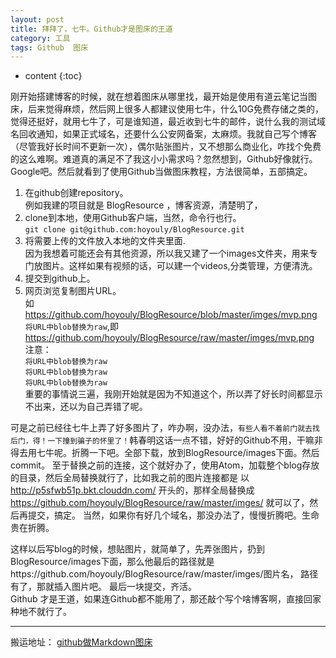 ```yaml
---
layout: post
title: 拜拜了，七牛。Github才是图床的王道
category: 工具
tags: Github  图床
---
```

* content
{:toc}

刚开始搭建博客的时候，就在想着图床从哪里找，最开始是使用有道云笔记当图床，后来觉得麻烦，然后网上很多人都建议使用七牛，什么10G免费存储之类的，觉得还挺好，就用七牛了，可是谁知道，最近收到七牛的邮件，说什么我的测试域名回收通知，如果正式域名，还要什么公安网备案，太麻烦。我就自己写个博客（尽管我好长时间不更新一次），偶尔贴张图片，又不想那么商业化，咋找个免费的这么难啊。难道真的满足不了我这小小需求吗？忽然想到，Github好像就行。Google吧。然后就看到了使用Github当做图床教程，方法很简单，五部搞定。
1. 在github创建repository。   
例如我建的项目就是 BlogResource ，博客资源，清楚明了，
2. clone到本地，使用Github客户端，当然，命令行也行。   
`git clone git@github.com:hoyouly/BlogResource.git`
3. 将需要上传的文件放入本地的文件夹里面.    
因为我想着可能还会有其他资源，所以我又建了一个images文件夹，用来专门放图片。这样如果有视频的话，可以建一个videos,分类管理，方便清洗。
4. 提交到github上。
5. 网页浏览复制图片URL。   
如 https://github.com/hoyouly/BlogResource/blob/master/imges/mvp.png    
`将URL中blob替换为raw`,即 https://github.com/hoyouly/BlogResource/raw/master/imges/mvp.png  
注意：   
`将URL中blob替换为raw`   
`将URL中blob替换为raw`   
`将URL中blob替换为raw`   
重要的事情说三遍，我刚开始就是因为不知道这个，所以弄了好长时间都显示不出来，还以为自己弄错了呢。   

可是之前已经往七牛上弄了好多图片了，咋办啊，没办法，`有些人看不着前门就去找后门，得！一下撞到骗子的怀里了！`韩春明这话一点不错，好好的Github不用，干嘛非得去用七牛呢。折腾一下吧。全部下载，放到BlogResource/images下面。然后commit。
至于替换之前的连接，这个就好办了，使用Atom，加载整个blog存放的目录，然后全局替换就行了，比如我之前的图片连接都是 以 http://p5sfwb51p.bkt.clouddn.com/ 开头的，那样全局替换成 https://github.com/hoyouly/BlogResource/raw/master/imges/ 就可以了，然后再提交，搞定。
当然，如果你有好几个域名，那没办法了，慢慢折腾吧。生命贵在折腾。

这样以后写blog的时候，想贴图片，就简单了，先弄张图片，扔到BlogResource/images下面，那么他最后的路径就是https://github.com/hoyouly/BlogResource/raw/master/imges/图片名， 路径有了，那就插入图片吧。 最后一块提交，齐活。  
Github 才是王道，如果连Github都不能用了，那还敲个写个啥博客啊，直接回家种地不就行了。

---
搬运地址：
[github做Markdown图床](https://www.jianshu.com/p/33eeacac3344)
